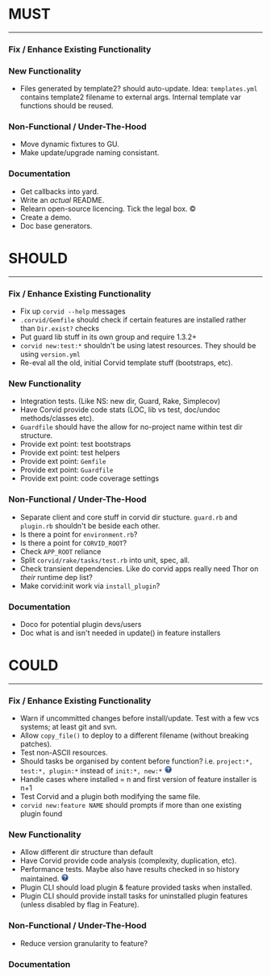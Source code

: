 # MUST
------

### Fix / Enhance Existing Functionality

### New Functionality
* Files generated by template2? should auto-update.
  Idea: `templates.yml` contains template2 filename to external args. Internal template var functions should be reused.

### Non-Functional / Under-The-Hood
* Move dynamic fixtures to GU.
* Make update/upgrade naming consistant.

### Documentation
* Get callbacks into yard.
* Write an _actual_ README.
* Relearn open-source licencing. Tick the legal box. ©
* Create a demo.
* Doc base generators.



# SHOULD
--------

### Fix / Enhance Existing Functionality
* Fix up `corvid --help` messages
* `.corvid/Gemfile` should check if certain features are installed rather than `Dir.exist?` checks
* Put guard lib stuff in its own group and require 1.3.2+
* `corvid new:test:*` shouldn't be using latest resources. They should be using `version.yml`
* Re-eval all the old, initial Corvid template stuff (bootstraps, etc).

### New Functionality
* Integration tests. (Like NS: new dir, Guard, Rake, Simplecov)
* Have Corvid provide code stats (LOC, lib vs test, doc/undoc methods/classes etc).
* `Guardfile` should have the allow for no-project name within test dir structure.
* Provide ext point: test bootstraps
* Provide ext point: test helpers
* Provide ext point: `Gemfile`
* Provide ext point: `Guardfile`
* Provide ext point: code coverage settings

### Non-Functional / Under-The-Hood
* Separate client and core stuff in corvid dir stucture. `guard.rb` and `plugin.rb` shouldn't be beside each other.
* Is there a point for `environment.rb`?
* Is there a point for `CORVID_ROOT`?
* Check `APP_ROOT` reliance
* Split `corvid/rake/tasks/test.rb` into unit, spec, all.
* Check transient dependencies. Like do corvid apps really need Thor on _their_ runtime dep list?
* Make corvid:init work via `install_plugin`?

### Documentation
* Doco for potential plugin devs/users
* Doc what is and isn't needed in update() in feature installers



# COULD
-------

### Fix / Enhance Existing Functionality
* Warn if uncommitted changes before install/update. Test with a few vcs systems; at least git and svn.
* Allow `copy_file()` to deploy to a different filename (without breaking patches).
* Test non-ASCII resources.
* Should tasks be organised by content before function? i.e. `project:*, test:*, plugin:*` instead of `init:*, new:*` ![?](question.png)
* Handle cases where installed = n and first version of feature installer is n+1
* Test Corvid and a plugin both modifying the same file.
* `corvid new:feature NAME` should prompts if more than one existing plugin found

### New Functionality
* Allow different dir structure than default
* Have Corvid provide code analysis (complexity, duplication, etc).
* Performance tests. Maybe also have results checked in so history maintained. ![?](question.png)
* Plugin CLI should load plugin & feature provided tasks when installed.
* Plugin CLI should provide install tasks for uninstalled plugin features (unless disabled by flag in Feature).

### Non-Functional / Under-The-Hood
* Reduce version granularity to feature?

### Documentation

